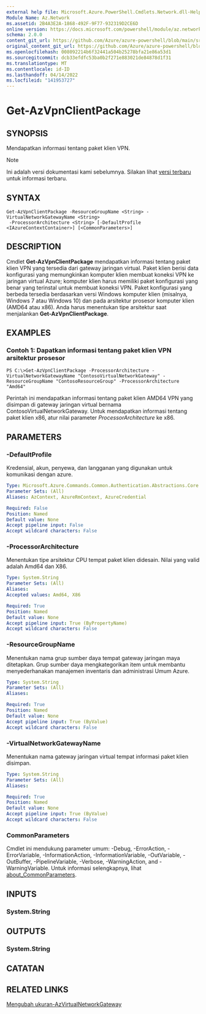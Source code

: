 ```yaml
---
external help file: Microsoft.Azure.PowerShell.Cmdlets.Network.dll-Help.xml
Module Name: Az.Network
ms.assetid: 2B4A3E2A-1868-492F-9F77-932319D2CE6D
online version: https://docs.microsoft.com/powershell/module/az.network/get-azvpnclientpackage
schema: 2.0.0
content_git_url: https://github.com/Azure/azure-powershell/blob/main/src/Network/Network/help/Get-AzVpnClientPackage.md
original_content_git_url: https://github.com/Azure/azure-powershell/blob/main/src/Network/Network/help/Get-AzVpnClientPackage.md
ms.openlocfilehash: 008092214b6f32441a504b25278bfa21e86a53d1
ms.sourcegitcommit: dcb33efdfc53ba0b2f271e883021de84878d1f31
ms.translationtype: MT
ms.contentlocale: id-ID
ms.lasthandoff: 04/14/2022
ms.locfileid: "141953727"
---
```

# Get-AzVpnClientPackage

## SYNOPSIS
Mendapatkan informasi tentang paket klien VPN.

> [!NOTE]
>Ini adalah versi dokumentasi kami sebelumnya. Silakan lihat [versi terbaru](/powershell/module/az.network/get-azvpnclientpackage) untuk informasi terbaru.

## SYNTAX

```
Get-AzVpnClientPackage -ResourceGroupName <String> -VirtualNetworkGatewayName <String>
 -ProcessorArchitecture <String> [-DefaultProfile <IAzureContextContainer>] [<CommonParameters>]
```

## DESCRIPTION
Cmdlet **Get-AzVpnClientPackage** mendapatkan informasi tentang paket klien VPN yang tersedia dari gateway jaringan virtual.
Paket klien berisi data konfigurasi yang memungkinkan komputer klien membuat koneksi VPN ke jaringan virtual Azure; komputer klien harus memiliki paket konfigurasi yang benar yang terinstal untuk membuat koneksi VPN.
Paket konfigurasi yang berbeda tersedia berdasarkan versi Windows komputer klien (misalnya, Windows 7 atau Windows 10) dan pada arsitektur prosesor komputer klien (AMD64 atau x86).
Anda harus menentukan tipe arsitektur saat menjalankan **Get-AzVpnClientPackage**.

## EXAMPLES

### Contoh 1: Dapatkan informasi tentang paket klien VPN arsitektur prosesor
```
PS C:\>Get-AzVpnClientPackage -ProcessorArchitecture -VirtualNetworkGatewayName "ContosoVirtualNetworkGateway" -ResourceGroupName "ContosoResourceGroup" -ProcessorArchitecture "Amd64"
```

Perintah ini mendapatkan informasi tentang paket klien AMD64 VPN yang disimpan di gateway jaringan virtual bernama ContosoVirtualNetworkGateway.
Untuk mendapatkan informasi tentang paket klien x86, atur nilai parameter *ProcessorArchitecture* ke x86.

## PARAMETERS

### -DefaultProfile
Kredensial, akun, penyewa, dan langganan yang digunakan untuk komunikasi dengan azure.

```yaml
Type: Microsoft.Azure.Commands.Common.Authentication.Abstractions.Core.IAzureContextContainer
Parameter Sets: (All)
Aliases: AzContext, AzureRmContext, AzureCredential

Required: False
Position: Named
Default value: None
Accept pipeline input: False
Accept wildcard characters: False
```

### -ProcessorArchitecture
Menentukan tipe arsitektur CPU tempat paket klien didesain.
Nilai yang valid adalah Amd64 dan X86.

```yaml
Type: System.String
Parameter Sets: (All)
Aliases:
Accepted values: Amd64, X86

Required: True
Position: Named
Default value: None
Accept pipeline input: True (ByPropertyName)
Accept wildcard characters: False
```

### -ResourceGroupName
Menentukan nama grup sumber daya tempat gateway jaringan maya ditetapkan.
Grup sumber daya mengkategorikan item untuk membantu menyederhanakan manajemen inventaris dan administrasi Umum Azure.

```yaml
Type: System.String
Parameter Sets: (All)
Aliases:

Required: True
Position: Named
Default value: None
Accept pipeline input: True (ByValue)
Accept wildcard characters: False
```

### -VirtualNetworkGatewayName
Menentukan nama gateway jaringan virtual tempat informasi paket klien disimpan.

```yaml
Type: System.String
Parameter Sets: (All)
Aliases:

Required: True
Position: Named
Default value: None
Accept pipeline input: True (ByValue)
Accept wildcard characters: False
```

### CommonParameters
Cmdlet ini mendukung parameter umum: -Debug, -ErrorAction, -ErrorVariable, -InformationAction, -InformationVariable, -OutVariable, -OutBuffer, -PipelineVariable, -Verbose, -WarningAction, and -WarningVariable. Untuk informasi selengkapnya, lihat [about_CommonParameters](http://go.microsoft.com/fwlink/?LinkID=113216).

## INPUTS

### System.String

## OUTPUTS

### System.String

## CATATAN

## RELATED LINKS

[Mengubah ukuran-AzVirtualNetworkGateway](./Resize-AzVirtualNetworkGateway.md)
